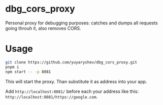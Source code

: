 # dbg_cors_proxy

Personal proxy for debugging purposes: catches and dumps all requests going throuh it, also removes CORS.

# Usage

```bash
git clone https://github.com/yuyaryshev/dbg_cors_proxy.git
pnpm i
npm start -- -p 8081
```

This will start the proxy. Than substitute it as address into your app.

Add  `http://localhost:8081/` before each your address like this: `http://localhost:8081/https://google.com`.
